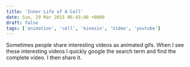 ```yaml
---
title: 'Inner Life of A Cell'
date: Sun, 29 Mar 2015 06:43:40 +0000
draft: false
tags: ['animation', 'cell', 'kinesin', 'Video', 'youtube']
---
```


Sometimes people share interesting videos as animated gifs. When I see these interesting videos I quickly google the search term and find the complete video. I then share it.